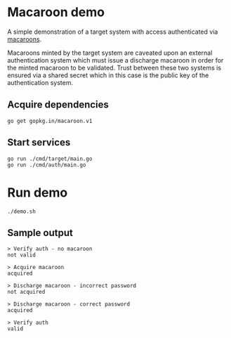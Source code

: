 # Macaroon demo

A simple demonstration of a target system with access authenticated via [macaroons](http://hackingdistributed.com/2014/05/16/macaroons-are-better-than-cookies/).

Macaroons minted by the target system are caveated upon an external authentication system which must issue a discharge macaroon in order for the minted macaroon to be validated. Trust between these two systems is ensured via a shared secret which in this case is the public key of the authentication system.

## Acquire dependencies

	go get gopkg.in/macaroon.v1

##  Start services

	go run ./cmd/target/main.go
	go run ./cmd/auth/main.go

# Run demo

	./demo.sh

## Sample output

	> Verify auth - no macaroon
	not valid
	
	> Acquire macaroon
	acquired
	
	> Discharge macaroon - incorrect password
	not acquired
	
	> Discharge macaroon - correct password
	acquired
	
	> Verify auth
	valid
